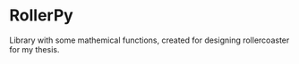 # RollerPy

Library with some mathemical functions, created for designing rollercoaster for my thesis.
